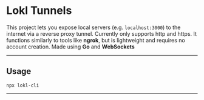 # Lokl Tunnels

This project lets you expose local servers (e.g. `localhost:3000`) to the internet via a reverse proxy tunnel. Currently only supports http and https. It functions similarly to tools like **ngrok**, but is lightweight and requires no account creation. Made using **Go** and **WebSockets**

---

## Usage 
```
npx lokl-cli

```

---
